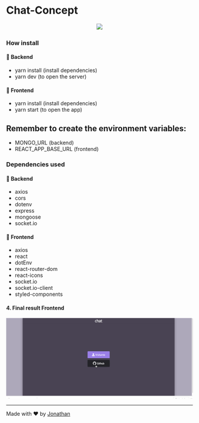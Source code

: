   <h1>Chat-Concept</h1>
  <p align="center">
  <img src="https://www.svgpngicons.com/jpg/chat-vector-14.jpg" width="200px"/>
  </p>

### How install

#### :rocket: Backend

- yarn install (install dependencies)
- yarn dev (to open the server)

#### :rocket: Frontend
- yarn install (install dependencies)
- yarn start (to open the app)

## Remember to create the environment variables:
- MONGO_URL (backend)
- REACT_APP_BASE_URL (frontend)

### Dependencies used

#### :rocket: Backend

- axios
- cors
- dotenv
- express
- mongoose
- socket.io

#### :rocket: Frontend

- axios
- react
- dotEnv
- react-router-dom
- react-icons
- socket.io
- socket.io-client
- styled-components
    
#### 4. Final result Frontend

![Alt Text](frontend/src/assets/c.gif)

---

Made with ♥ by [Jonathan](https://www.linkedin.com/in/jonathan-barros-franco)
